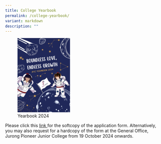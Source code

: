 ```yaml
---
title: College Yearbook
permalink: /college-yearbook/
variant: markdown
description: ""
---
```

<figure>	
<a href="https://drive.google.com/file/d/18Y9A2EdhuTxybz7ZXNb8qf68klJNRspZ/view?usp=drive_link"><img style="width: 40%" height="auto" width="40%" src="/images/College%20Yearbook/Yearbook_2024_Cover.jpg"></a>
<figcaption>Yearbook 2024</figcaption></figure>

Please click this <a href="/files/Partnerships/Canteen/Canteen_application_form_Muslim_Cuisine_Stall_for_year_2025__FormBF7.pdf">link </a>for the softcopy of the application form. Alternatively, you may also request for a hardcopy of the form at the General Office, Jurong Pioneer
Junior College from 19 October 2024 onwards.<br>

